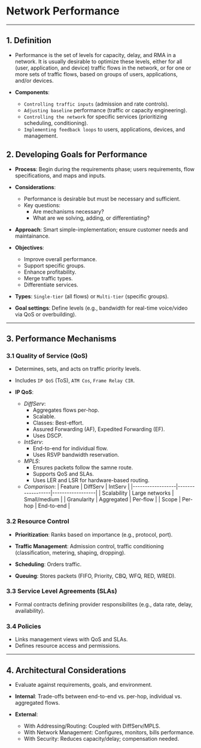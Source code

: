 # Network Performance

---

## 1. Definition
- Performance is the set of levels for capacity, delay, and RMA in a network. It is usually desirable to optimize these levels, either for all (user, application, and device) traffic flows in the network, or for one or more sets of traffic flows, based on groups of users, applications, and/or devices.

- **Components**:
  - `Controlling traffic inputs` (admission and rate controls).
  - `Adjusting baseline` performance (traffic or capacity engineering).
  - `Controlling the network` for specific services (prioritizing scheduling, conditioning).
  - `Implementing feedback loops` to users, applications, devices, and management.

## 2. Developing Goals for Performance
- **Process**: Begin during the requirements phase; users requirements, flow specifications, and maps and inputs.

- **Considerations**:
  - Performance is desirable but must be necessary and sufficient.
  - Key questions:
    - Are mechanisms necessary?
    - What are we solving, adding, or differentiating?

- **Approach**: Smart simple-implementation; ensure customer needs and maintainance.

- **Objectives**: 
  - Improve overall performance.
  - Support specific groups.
  - Enhance profitability.
  - Merge traffic types.
  - Differentiate services.

- **Types**: `Single-tier` (all flows) or `Multi-tier` (specific groups).

- **Goal settings**: Define levels (e.g., bandwidth for real-time voice/video via QoS or overbuilding).

---

## 3. Performance Mechanisms
### 3.1 Quality of Service (QoS)
- Determines, sets, and acts on traffic priority levels.
- Includes `IP QoS` (ToS), `ATM Cos`, `Frame Relay CIR`.

- **IP QoS**:
  - *DiffServ*: 
    - Aggregates flows per-hop.
    - Scalable.
    - Classes: Best-effort.
    - Assured Forwarding (AF), Expedited Forwarding (EF).
    - Uses DSCP.
  - *IntServ*: 
    - End-to-end for individual flow.
    - Uses RSVP bandwidth reservation.
  - *MPLS*: 
    - Ensures packets follow the samne route.
    - Supports QoS and SLAs.
    - Uses LER and LSR for hardware-based routing.
  - *Comparison*:
  | Feature          | DiffServ         | IntServ          |
  |------------------|------------------|------------------|
  | Scalability      | Large networks   | Small/medium     |
  | Granularity      | Aggregated       | Per-flow         |
  | Scope            | Per-hop          | End-to-end       |

### 3.2 Resource Control
- **Prioritization**: Ranks based on importance (e.g., protocol, port).

- **Traffic Management**: Admission control, traffic conditioning (classification, metering, shaping, dropping).

- **Scheduling**: Orders traffic.

- **Queuing**: Stores packets (FIFO, Priority, CBQ, WFQ, RED, WRED).

### 3.3 Service Level Agreements (SLAs)
- Formal contracts defining provider responsibilites (e.g., data rate, delay, availability).

### 3.4 Policies
- Links management views with QoS and SLAs.
- Defines resource access and permissions.

---

## 4. Architectural Considerations
- Evaluate against requirements, goals, and environment.

- **Internal**: Trade-offs between end-to-end vs. per-hop, individual vs. aggregated flows.

- **External**: 
  - With Addressing/Routing: Coupled with DiffServ/MPLS.
  - With Network Management: Configures, monitors, bills performance.
  - With Security: Reduces capacity/delay; compensation needed.

  
